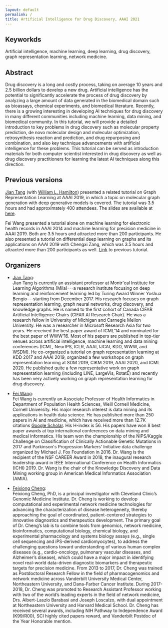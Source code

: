 ```yaml
---
layout: default
permalink: /
title: Artificial Intelligence for Drug Discovery, AAAI 2021
---
```


Keyworkds
----

Artificial intelligence, machine learning, deep learning, drug discovery, graph representation learning, network medicine.

Abstract
----
Drug discovery is a long and costly process, taking on average 10 years and 2.5 billion dollars to develop a new drug. Artificial intelligence has the potential to significantly accelerate the process of drug discovery by analyzing a large amount of data generated in the biomedical domain such as bioassays, chemical experiments, and biomedical literature. Recently, there is a growing interesting in developing AI techniques for drug discovery in many different communities including machine learning, data mining, and biomedical community. In this tutorial, we will provide a detailed introduction to key problems in drug discovery such as molecular property prediction, de novo molecular design and molecular optimization, retrosynthesis reaction and prediction, and drug repurposing and combination, and also key technique advancements with artificial intelligence for these problems. This tutorial can be served as introduction materials for both computer scientist interested in drug discovery as well as drug discovery practitioners for learning the latest AI techniques along this direction.

Previous versions
----
[Jian Tang](https://jian-tang.com/) (with [William L. Hamilton](https://mila.quebec/en/person/william-l-hamilton/)) presented a related tutorial on Graph Representation Learning at AAAI 2019, in which a topic on molecular graph generation with deep generative models is covered. The tutorial was 3.5 hours and had approximately 400 attendees. The slides are available at [here](https://jian-tang.com/files/AAAI19/aaai-grltutorial-part3-generation.pdf).

Fei Wang presented a tutorial alone on machine learning for electronic health records in AAAI 2014 and machine learning for precision medicine in AAAI 2019. Both are 3.5 hours and attracted more than 200 participants. He also presented a tutorial on differential deep learning on graphs and its applications on AAAI 2019 with Chengxi Zang, which was 3.5 hours and attracted more than 200 participants as well. [Link](http://www.calvinzang.com/DDLG_AAAI_2020.html) to previous tutorial.

Organizers
----

+ [Jian Tang](https://jian-tang.com/):<br/>
Jian Tang is currently an assistant professor at Montr\'eal Institute for Learning Algorithms (Mila)---a research institute focusing on deep learning and reinforcement learning led by Turing Award Winner Yoshua Bengio---starting from December 2017. His research focuses on graph representation learning, graph neural networks, drug discovery, and knowledge graphs. He is named to the first cohort of Canada CIFAR Artificial Intelligence Chairs (CIFAR AI Research Chair). He was a research fellow in University of Michigan and Carnegie Mellon University. He was a researcher in Microsoft Research Asia for two years. He received the best paper award of ICML’14 and nominated for the best paper of WWW’16. Most of his papers are published in top-tier venues across artificial intelligence, machine learning and data mining conferences (ICML, NeurIPS, ICLR, AAAI, IJCAI, KDD, WWW, and WSDM). He co-organized a tutorial on graph representation learning at KDD 2017 and AAAI 2019, organized a few workshops on graph representation learning at SDM 2019, CIKM 2019, AAAI 2020, and ICML 2020. He published quite a few representative work on graph representation learning (including LINE, LargeVis, RotatE) and recently has been very actively working on graph representation learning for drug discovery. 

+ [Fei Wang](https://wcm-wanglab.github.io/index.html):<br/>
Fei Wang is currently an Associate Professor of Health Informatics in Department of Population Health Sciences, Weill Cornell Medicine, Cornell University. His major research interest is data mining and its applications in health data science. He has published more than 250 papers in AI and medicine, which have received more than 12.7K citations [Google Scholar](https://scholar.google.com/citations?hl=en&user=FjCbjDYAAAAJ). His H-index is 56. His papers have won 8 best paper awards at top international conferences on data mining and medical informatics. His team won the championship of the NIPS/Kaggle Challenge on Classification of Clinically Actionable Genetic Mutations in 2017 and Parkinson's Progression Markers' Initiative data challenge organized by Michael J. Fox Foundation in 2016. Dr. Wang is the recipient of the NSF CAREER Award in 2018, the inaugural research leadership award in IEEE International Conference on Health Informatics (ICHI) 2019. Dr. Wang is the chair of the Knowledge Discovery and Data Mining working group in American Medical Informatics Association (AMIA).

+ [Feixiong Cheng]():<br/>
Feixiong Cheng, PhD, is a principal investigator with Cleveland Clinic’s Genomic Medicine Institute. Dr. Cheng is working to develop computational and experimental network medicine technologies for advancing the characterization of disease heterogeneity, thereby approaching the goal of coordinated, patient-centered strategies to innovative diagnostics and therapeutics development. The primary goal of Dr. Cheng’s lab is to combine tools from genomics, network medicine, bioinformatics, computational biology, chemical biology, and experimental pharmacology and systems biology assays (e.g., single cell sequencing and iPS-derived cardiomyocytes), to address the challenging questions toward understanding of various human complex diseases (e.g., cardio-oncology, pulmonary vascular diseases, and Alzheimer’s disease), which could have a major impact in identifying novel real-world data-driven diagnostic biomarkers and therapeutic targets for precision medicine. From 2013 to 2017, Dr. Cheng was trained as Postdoctoral Research Fellow in the field of pharmacogenomics and network medicine across Vanderbilt University Medical Center, Northeastern University, and Dana-Farber Cancer Institute. During 2017-2018, Dr. Cheng was promoted to Research Assistant Professor working with two of the world’s leading experts in the field of network medicine, Drs. Albert-Laszlo Barabasi and Joseph Loscalzo, with dual appointment at Northeastern University and Harvard Medical School. Dr. Cheng has received several awards, including NIH Pathway to Independence Award (K99/R00), SCI highly cited papers reward, and Vanderbilt Postdoc of the Year Honorable mention.
